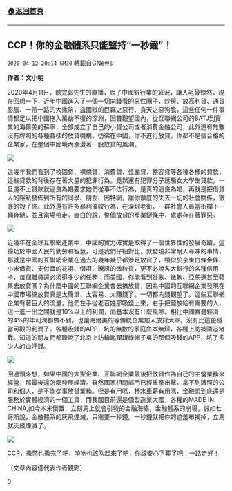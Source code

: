 ###  [:house:返回首頁](https://github.com/ourhimalayas/txt)
---

## CCP！你的金融體系只能堅持“一秒鐘”！
`2020-04-12 20:14 GM30` [轉載自GNews](https://gnews.org/zh-hant/169937/)

**作者：文小明**

2020年4月11日，聽完郭先生的直播，說了中國銀行業的窘況，讓人毛骨悚然，現在回想一下，近年中國進入了一個一切向錢看的惡性圈子，炒房、放高利貸、通貨膨脹、一帶一路的大撒幣，盜國賊的巨竊之惡行、貪天之惡狗膽，這些任何一件事情都足以把中國拖入萬劫不復的深淵，回首觀望國內，從互聯網公司的BATJ到實業的海爾美的蘇寧，全部成立了自己的小貸公司或者消費金融公司，此外還有無數沒有牌照的各種各樣的放貸機構，彷彿在中國，你不進行放貸，你都不是個合格的企業家，在整個中國境內瀰漫著一股放貸的風潮。

![](https://s3.amazonaws.com/gnews-media-offload/wp-content/uploads/2020/04/11235221/1-102.jpg)

這幾年我們看到了校園貸、裸條貸、消費貸、佳麗貸、整容貸等各種各樣的貸款，這些貸款的背後存在著大量的犯罪行為。竟然還有犯罪分子誘騙女大學生貸款，一旦還不上貸款就逼良為娼要求她們從事不法行為，是真的逼良為娼，再就是把借貸人的隱私發佈到所有的同學、朋友、因特網，讓你徹底的失去一切的社會關係，徹底的毀了你。此外還有許多暴利催收行為，在深圳老街，一群社會人員當街攔下一輛奔馳，並且當場帶走。直白的說，整個放貸的產業鏈條中，處處存在著罪惡。

![](https://s3.amazonaws.com/gnews-media-offload/wp-content/uploads/2020/04/11235302/2-76.jpg)

近幾年在全球互聯網產業中，中國的實力確實是取得了一個世界性的發展奇蹟，這歸功於中國人民的勤勞和智慧，可是我們仔細對比，就發現非常耐人尋味的事情，那就是中國的互聯網企業在過去的幾年幾乎都涉足放貸了，類似於京東白條金條、小米借貸、支付寶的花唄、借唄、騰訊的微粒貸，更不必說各大銀行的各種信用卡，每個職員還必須得多少的任務；而美國，你能看到谷歌、微軟、亞馬遜甚至蘋果去放貸嗎？為什麼中國的互聯網企業會去搞放貸，因為中國的互聯網企業發現在中國市場搞放貸真是太簡單、太容易、太賺錢了。一切都向錢觀望了。這些互聯網企業有著巨大的流量，他們左手從老百姓那吸錢上來，右手把錢放給有需要的人，這一進一出之間就是10%以上的利潤，而基本沒有什麼風險。相比中國實體經濟的4%的年利潤都做不到，也讓海爾美的等傳統企業加入放貸大軍，沒有比這更穩當可觀的利潤了。各種吸錢的APP，坑的無數的家庭血本無歸，各種上訪被圍追堵截。知道的朋友們都聽說了北京上訪鑰匙瀾跟綠帽子吳的那個吸錢的APP，坑了多少人的血汗錢。

![](https://s3.amazonaws.com/gnews-media-offload/wp-content/uploads/2020/04/11235339/3-61.jpg)

回過頭來想，如果中國的大型企業、互聯網企業最後把放貸作為自己的主營業務來經營，那最後還怎麼發展經濟。雖然國家相關部門已經重拳出擊，拿不到牌照的公司和個人，是不能從事放貸業務。但是有用嗎，杯水車薪有用嗎，金融說到底還是服務於實體經濟的一個工具，而我國目前還是個製造業大國，各種的MADE IN CHINA,如今本末倒置，立刻馬上就會引發的金融海嘯，金融體系的崩塌，誠如七哥所說，金融體系的灰飛煙滅，只需要一秒鐘。一秒鐘就把你的遮羞布揭掉，立馬就灰飛煙滅了。

![](https://s3.amazonaws.com/gnews-media-offload/wp-content/uploads/2020/04/11235412/4-48.jpg)

CCP，撒幣也撒完了吧，嗩吶也該吹起來了吧，你該安心下葬了吧！一路走好！

（文章內容僅代表作者觀點）

0
